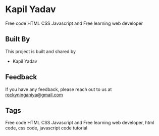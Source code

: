 
# Kapil Yadav

Free code HTML CSS Javascript and Free learning web developer 


## Built By

This project is built and shared by

- Kapil Yadav


## Feedback

If you have any feedback, please reach out to us at rockyninganiya@gmail.com


## Tags

Free code HTML CSS Javascript and Free learning web developer, html code, css code, javascript code tutorial
